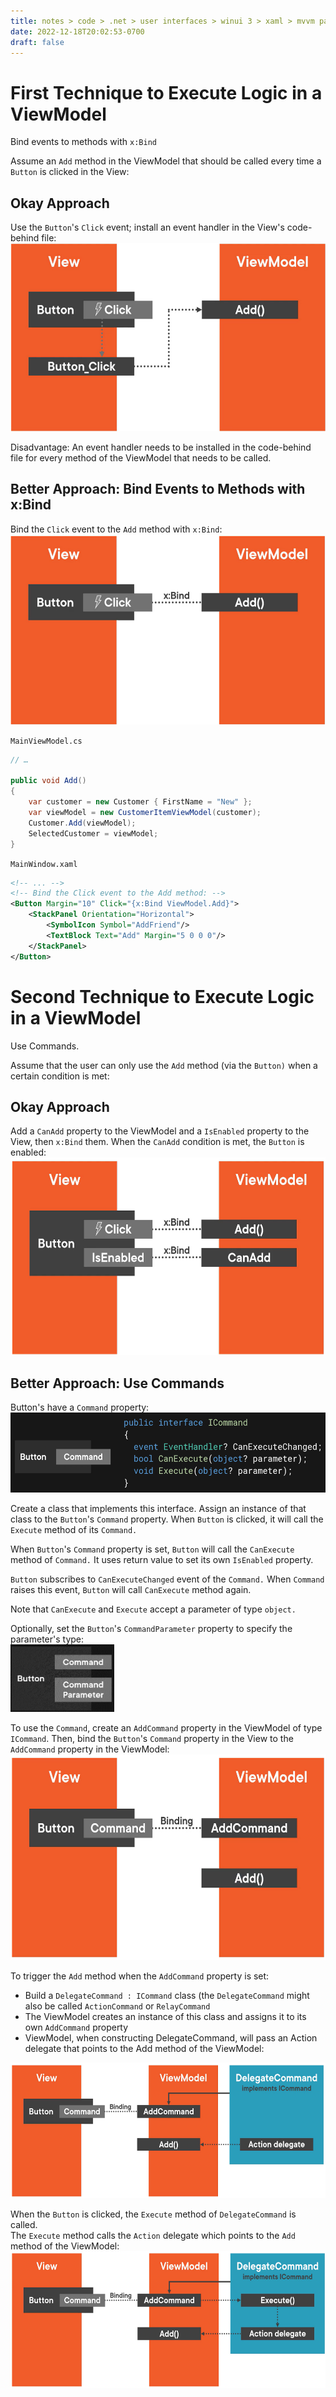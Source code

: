 ```yaml
---
title: notes > code > .net > user interfaces > winui 3 > xaml > mvvm pattern > executing logic in a viewmodel
date: 2022-12-18T20:02:53-0700
draft: false
---
```

# First Technique to Execute Logic in a ViewModel
Bind events to methods with `x:Bind`  

Assume an `Add` method in the ViewModel that should be called every time a `Button` is clicked in the View:

## Okay Approach
Use the `Button`'s `Click` event; install an event handler in the View's code-behind file:  
<img src="XAML_MVVM-Pattern_Executing-Logic-in-a-ViewModel-image1.png" style="width:5.63333in;height:3.13333in" />   

Disadvantage: An event handler needs to be installed in the code-behind file for every method of the ViewModel that needs to be called.  

## Better Approach: Bind Events to Methods with x:Bind
Bind the `Click` event to the `Add` method with `x:Bind`:  
<img src="XAML_MVVM-Pattern_Executing-Logic-in-a-ViewModel-image2.png" style="width:5.675in;height:3.16667in" />  

`MainViewModel.cs`
```cs
// …

public void Add()
{
    var customer = new Customer { FirstName = "New" };
    var viewModel = new CustomerItemViewModel(customer);
    Customer.Add(viewModel);
    SelectedCustomer = viewModel;
}
```

`MainWindow.xaml`
```xml
<!-- ... -->
<!-- Bind the Click event to the Add method: -->
<Button Margin="10" Click="{x:Bind ViewModel.Add}">
    <StackPanel Orientation="Horizontal">
        <SymbolIcon Symbol="AddFriend"/>
        <TextBlock Text="Add" Margin="5 0 0 0"/>
    </StackPanel>
</Button>
```
# Second Technique to Execute Logic in a ViewModel
Use Commands.

Assume that the user can only use the `Add` method (via the `Button)` when a certain condition is met:  

## Okay Approach
Add a `CanAdd` property to the ViewModel and a `IsEnabled` property to the View, then `x:Bind` them. When the `CanAdd` condition is met, the `Button` is enabled:  
<img src="XAML_MVVM-Pattern_Executing-Logic-in-a-ViewModel-image3.png" style="width:5.86667in;height:3.29167in" />  

## Better Approach: Use Commands
Button's have a `Command` property:  
<img src="XAML_MVVM-Pattern_Executing-Logic-in-a-ViewModel-image4.png" style="width:5.83333in;height:1.33333in" />  

Create a class that implements this interface. Assign an instance of that class to the `Button`'s `Command` property. When `Button` is clicked, it will call the `Execute` method of its `Command.`  

When `Button`'s `Command` property is set, `Button` will call the `CanExecute` method of `Command.` It uses return value to set its own `IsEnabled` property.  

`Button` subscribes to `CanExecuteChanged` event of the `Command.` When `Command` raises this event, `Button` will call `CanExecute` method again.  

Note that `CanExecute` and `Execute` accept a parameter of type `object.`  

Optionally, set the `Button`'s `CommandParameter` property to specify the parameter's type:  
<img src="XAML_MVVM-Pattern_Executing-Logic-in-a-ViewModel-image5.png" style="width:1.725in;height:1.125in" />  

To use the `Command`, create an `AddCommand` property in the ViewModel of type `ICommand`.
Then, bind the `Button`'s `Command` property in the View to the `AddCommand` property in the ViewModel:  
<img src="XAML_MVVM-Pattern_Executing-Logic-in-a-ViewModel-image6.png" style="width:6.03333in;height:3.425in" />  

To trigger the `Add` method when the `AddCommand` property is set:
- Build a `DelegateCommand : ICommand` class (the `DelegateCommand` might also be called `ActionCommand` or `RelayCommand`
- The ViewModel creates an instance of this class and assigns it to its own `AddCommand` property
- ViewModel, when constructing DelegateCommand, will pass an Action delegate that points to the Add method of the ViewModel:  
<img src="XAML_MVVM-Pattern_Executing-Logic-in-a-ViewModel-image7.png" style="width:6.025in;height:2.25833in" />

When the `Button` is clicked, the `Execute` method of `DelegateCommand` is called.  
The `Execute` method calls the `Action` delegate which points to the `Add` method of the ViewModel:  
<img src="XAML_MVVM-Pattern_Executing-Logic-in-a-ViewModel-image8.png" style="width:6.075in;height:2.28333in" />  

